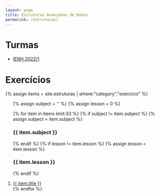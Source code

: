 ```yaml
---
layout: page
title: Estruturas Avançadas de Dados
permalink: /estruturas/
---
```


# Turmas

* [IENH 2022/1](https://classroom.google.com/u/1/c/NDYxNTEyODMzMzEw)


# Exercícios

{% assign items = site.estruturas | where:"category","exercicio" %}
<ol>
  {% assign subject = '' %}
  {% assign lesson = 0 %}
  
  {% for item in items limit:33 %}
      {% if subject != item.subject %}
        {% assign subject = item.subject %}
        <h3>{{ item.subject }}</h3>
      {% endif %}
      {% if lesson != item.lesson %}
        {% assign lesson = item.lesson %}
        <h3>{{ item.lesson }}</h3>
      {% endif %}
  <li> 
    <a href="{{ item.url | relative_url }}">{{ item.title }}</a>
  </li>
  {% endfor %}
</ol>


